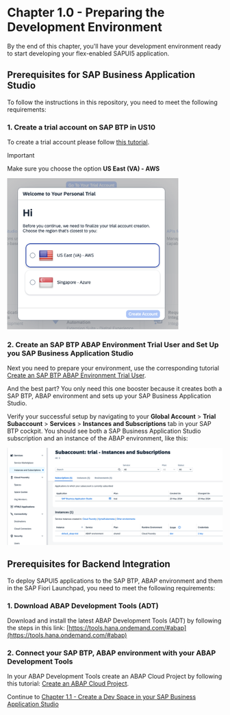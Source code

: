 # Chapter 1.0 - Preparing the Development Environment

By the end of this chapter, you'll have your development environment ready to start developing your flex-enabled SAPUI5 application.



## Prerequisites for SAP Business Application Studio

To follow the instructions in this repository, you need to meet the following requirements:

### 1. Create a trial account on SAP BTP in US10

To create a trial account please follow [this tutorial](https://developers.sap.com/tutorials/hcp-create-trial-account.html).

> [!IMPORTANT]   
> Make sure you choose the option **US East (VA) - AWS**

<img src="img/CreateTrialAccount.png" width="400">


### 2. Create an SAP BTP ABAP Environment Trial User and Set Up you SAP Business Application Studio

Next you need to prepare your environment, use the corresponding tutorial [Create an SAP BTP ABAP Environment Trial User](https://developers.sap.com/tutorials/abap-environment-trial-onboarding.html).

And the best part? You only need this one booster because it creates both a SAP BTP, ABAP environment and sets up your SAP Business Application Studio.

Verify your successful setup by navigating to your **Global Account** > **Trial Subaccount** > **Services** > **Instances and Subscriptions** tab in your SAP BTP cockpit. You should see both a SAP Business Application Studio subscription and an instance of the ABAP environment, like this:

<img src="img/SuccessfulBTPSetUp.png" width="900">


## Prerequisites for Backend Integration

To deploy SAPUI5 applications to the SAP BTP, ABAP environment and them in the SAP Fiori Launchpad, you need to meet the following requirements:

### 1. Download ABAP Development Tools (ADT)

Download and install the latest ABAP Development Tools (ADT) by following the steps in this link: [https://tools.hana.ondemand.com/#abap](https://tools.hana.ondemand.com/#abap)

### 2. Connect your SAP BTP, ABAP environment with your ABAP Development Tools

In your ABAP Development Tools create an ABAP Cloud Project by following this tutorial: [Create an ABAP Cloud Project](https://developers.sap.com/tutorials/abap-environment-create-abap-cloud-project.html).


Continue to [Chapter 1.1 - Create a Dev Space in your SAP Business Application Studio](/chapters/1.1-open-BAS)
